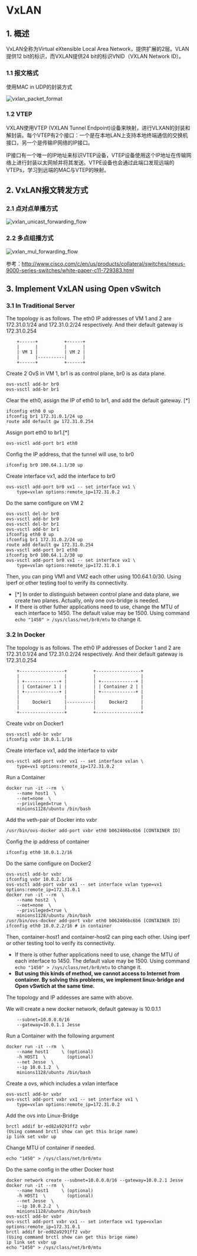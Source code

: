 # VxLAN
## 1. 概述
VxLAN全称为Virtual eXtensible Local Area Network，提供扩展的2层。VLAN提供12 bit的标识，而VXLAN提供24 bit的标识VNID（VXLAN Network ID）。
### 1.1 报文格式
使用MAC in UDP的封装方式

![vxlan_packet_format](https://github.com/Minions1128/net_tech_notes/blob/master/img/vxlan_packet_format.jpg "vxlan_packet_format")
### 1.2 VTEP
VXLAN使用VTEP (VXLAN Tunnel Endpoint)设备来映射，进行VLXAN的封装和解封装。每个VTEP有2个接口：一个是在本地LAN上支持本地终端通信的交换机接口，另一个是传输IP网络的IP接口。

IP接口有一个唯一的IP地址来标识VTEP设备，VTEP设备使用这个IP地址在传输网络上进行封装以太网帧并将其发送。VTPE设备也会通过此端口发现远端的VTEPs，学习到远端的MAC与VTEP的映射。
## 2. VxLAN报文转发方式
### 2.1 点对点单播方式
![vxlan_unicast_forwarding_flow](https://github.com/Minions1128/net_tech_notes/blob/master/img/vxlan_unicast_forwarding_flow.jpg "vxlan_unicast_forwarding_flow")
### 2.2 多点组播方式
![vxlan_mul_forwarding_flow](https://github.com/Minions1128/net_tech_notes/blob/master/img/vxlan_mul_forwarding_flow.jpg "vxlan_mul_forwarding_flow")

参考：http://www.cisco.com/c/en/us/products/collateral/switches/nexus-9000-series-switches/white-paper-c11-729383.html
## 3. Implement VxLAN using Open vSwitch
### 3.1 In Traditional Server
The topology is as follows. The eth0 IP addresses of VM 1 and 2 are 172.31.0.1/24 and 172.31.0.2/24 respectively. And their default gateway is 172.31.0.254
```
    +------+          +------+
    |      |          |      |
    | VM 1 |          | VM 2 |
    |      |----------|      |
    +------+          +------+
```
Create 2 OvS in VM 1, br1 is as control plane, br0 is as data plane.
```
ovs-vsctl add-br br0
ovs-vsctl add-br br1
```
Clear the eth0, assign the IP of eth0 to br1, and add the default gateway. [*]
```
ifconfig eth0 0 up
ifconfig br1 172.31.0.1/24 up
route add default gw 172.31.0.254
```
Assign port eth0 to br1.[*]
```
ovs-vsctl add-port br1 eth0
```
Config the IP address, that the tunnel will use, to br0
```
ifconfig br0 100.64.1.1/30 up
```
Create interface vx1, add the interface to br0
```
ovs-vsctl add-port br0 vx1 -- set interface vx1 \
    type=vxlan options:remote_ip=172.31.0.2
```
Do the same configure on VM 2
```
ovs-vsctl del-br br0
ovs-vsctl add-br br0
ovs-vsctl del-br br1
ovs-vsctl add-br br1
ifconfig eth0 0 up
ifconfig br1 172.31.0.2/24 up
route add default gw 172.31.0.254
ovs-vsctl add-port br1 eth0
ifconfig br0 100.64.1.2/30 up
ovs-vsctl add-port br0 vx1 -- set interface vx1 \
    type=vxlan options:remote_ip=172.31.0.1
```
Then, you can ping VM1 and VM2 each other using 100.64.1.0/30. Using iperf or other testing tool to verify its connectivity.
* [*] In order to distinguish between control plane and data plane, we create two planes. Actually, only one ovs-bridge is needed.
* If there is other futher applications need to use, change the MTU of each interface to 1450. The default value may be 1500. Using command `echo "1450" > /sys/class/net/br0/mtu` to change it.
### 3.2 In Docker
The topology is as follows. The eth0 IP addresses of Docker 1 and 2 are 172.31.0.1/24 and 172.31.0.2/24 respectively. And their default gateway is 172.31.0.254
```
    +-----------------+          +-----------------+
    |                 |          |                 |
    | +-------------+ |          | +-------------+ |
    | | Container 1 | |          | | Container 2 | |
    | +-------------+ |          | +-------------+ |
    |                 |          |                 |
    |     Docker1     |----------|     Docker2     |
    |                 |          |                 |
    +-----------------+          +-----------------+
```
Create vxbr on Docker1
```
ovs-vsctl add-br vxbr
ifconfig vxbr 10.0.1.1/16
```
Create interface vx1, add the interface to vxbr
```
ovs-vsctl add-port vxbr vx1 -- set interface vxlan \
    type=vx1 options:remote_ip=172.31.0.2
```
Run a Container
```
docker run -it --rm  \
    --name host1  \
    --net=none  \
    --privileged=true \
    minions1128/ubuntu /bin/bash
```
Add the veth-pair of Docker into vxbr
```
/usr/bin/ovs-docker add-port vxbr eth0 b062406bc6b6 [CONTAINER ID]
```
Config the ip address of container
```
ifconfig eth0 10.0.1.2/16
```
Do the same configure on Docker2
```
ovs-vsctl add-br vxbr
ifconfig vxbr 10.0.2.1/16
ovs-vsctl add-port vxbr vx1 -- set interface vxlan type=vx1 options:remote_ip=172.31.0.1
docker run -it --rm  \
    --name host2  \
    --net=none  \
    --privileged=true \
    minions1128/ubuntu /bin/bash
/usr/bin/ovs-docker add-port vxbr eth0 b062406bc6b6 [CONTAINER ID]
ifconfig eth0 10.0.2.2/16 # in container
```
Then, container-host1 and container-host2 can ping each other. Using iperf or other testing tool to verify its connectivity.
* If there is other futher applications need to use, change the MTU of each interface to 1450. The default value may be 1500. Using command `echo "1450" > /sys/class/net/br0/mtu` to change it.
* **But using this kinds of method, we cannot access to Internet from container. By solving this problems, we implement linux-bridge and Open vSwtich at the same time.**

The topology and IP addesses are same with above.

We will create a new docker network, default gateway is 10.0.1.1
```docker network create \
    --subnet=10.0.0.0/16
    --gateway=10.0.1.1 Jesse
```
Run a Container with the following argument
```
docker run -it --rm  \
    --name host1     \ (optional)
    -h HOST1  \        (optional)
    --net Jesse  \
    --ip 10.0.1.2  \
    minions1128/ubuntu /bin/bash
```
Create a ovs, which includes a vxlan interface
```
ovs-vsctl add-br vxbr
ovs-vsctl add-port vxbr vx1 -- set interface vx1 \
    type=vxlan options:remote_ip=172.31.0.2
```
Add the ovs into Linux-Bridge
```
brctl addif br-ed82a9291ff2 vxbr
(Using command brctl show can get this brige name)
ip link set vxbr up
```
Change MTU of container if needed.
```
echo "1450" > /sys/class/net/br0/mtu
```
Do the same config in the other Docker host
```
docker network create --subnet=10.0.0.0/16 --gateway=10.0.2.1 Jesse
docker run -it --rm  \
    --name host1     \ (optional)
    -h HOST1  \        (optional)
    --net Jesse  \
    --ip 10.0.2.2  \
    minions1128/ubuntu /bin/bash
ovs-vsctl add-br vxbr
ovs-vsctl add-port vxbr vx1 -- set interface vx1 type=vxlan options:remote_ip=172.31.0.1
brctl addif br-ed82a9291ff2 vxbr
(Using command brctl show can get this brige name)
ip link set vxbr up
echo "1450" > /sys/class/net/br0/mtu
```